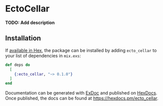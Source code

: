 <!-- @format -->

# EctoCellar

**TODO: Add description**

## Installation

If [available in Hex](https://hex.pm/docs/publish), the package can be installed
by adding `ecto_cellar` to your list of dependencies in `mix.exs`:

```elixir
def deps do
  [
    {:ecto_cellar, "~> 0.1.0"}
  ]
end
```

Documentation can be generated with [ExDoc](https://github.com/elixir-lang/ex_doc)
and published on [HexDocs](https://hexdocs.pm). Once published, the docs can
be found at <https://hexdocs.pm/ecto_cellar>.
